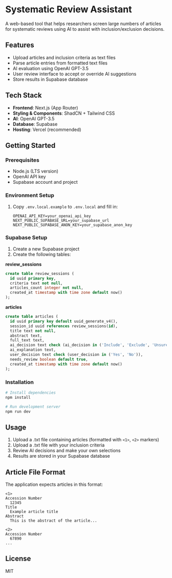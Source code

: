 # Systematic Review Assistant

A web-based tool that helps researchers screen large numbers of articles for systematic reviews using AI to assist with inclusion/exclusion decisions.

## Features

- Upload articles and inclusion criteria as text files
- Parse article entries from formatted text files
- AI evaluation using OpenAI GPT-3.5
- User review interface to accept or override AI suggestions
- Store results in Supabase database

## Tech Stack

- **Frontend**: Next.js (App Router)
- **Styling & Components**: ShadCN + Tailwind CSS
- **AI**: OpenAI GPT-3.5
- **Database**: Supabase
- **Hosting**: Vercel (recommended)

## Getting Started

### Prerequisites

- Node.js (LTS version)
- OpenAI API key
- Supabase account and project

### Environment Setup

1. Copy `.env.local.example` to `.env.local` and fill in:
   ```
   OPENAI_API_KEY=your_openai_api_key
   NEXT_PUBLIC_SUPABASE_URL=your_supabase_url
   NEXT_PUBLIC_SUPABASE_ANON_KEY=your_supabase_anon_key
   ```

### Supabase Setup

1. Create a new Supabase project
2. Create the following tables:

**review_sessions**
```sql
create table review_sessions (
  id uuid primary key,
  criteria text not null,
  articles_count integer not null,
  created_at timestamp with time zone default now()
);
```

**articles**
```sql
create table articles (
  id uuid primary key default uuid_generate_v4(),
  session_id uuid references review_sessions(id),
  title text not null,
  abstract text,
  full_text text,
  ai_decision text check (ai_decision in ('Include', 'Exclude', 'Unsure')),
  ai_explanation text,
  user_decision text check (user_decision in ('Yes', 'No')),
  needs_review boolean default true,
  created_at timestamp with time zone default now()
);
```

### Installation

```bash
# Install dependencies
npm install

# Run development server
npm run dev
```

## Usage

1. Upload a .txt file containing articles (formatted with `<1>`, `<2>` markers)
2. Upload a .txt file with your inclusion criteria
3. Review AI decisions and make your own selections
4. Results are stored in your Supabase database

## Article File Format

The application expects articles in this format:

```
<1>
Accession Number
  12345
Title
  Example article title
Abstract
  This is the abstract of the article...

<2>
Accession Number
  67890
...
```

## License

MIT
